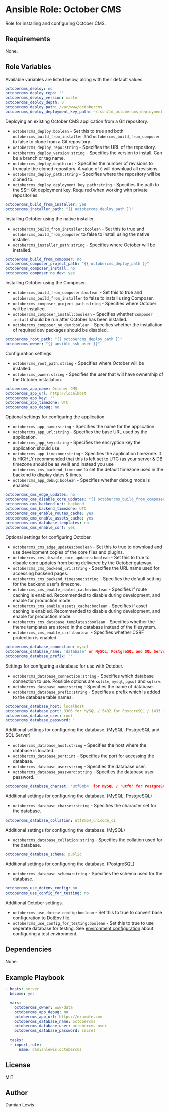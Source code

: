 # Ansible Role: October CMS
Role for installing and configuring October CMS.

## Requirements
None.

## Role Variables
Available variables are listed below, along with their default values.

```yaml
octobercms_deploy: no
octobercms_deploy_repo: ''
octobercms_deploy_version: master
octobercms_deploy_depth: 0
octobercms_deploy_path: /var/www/octobercms
octobercms_deploy_deployment_key_path: ~/.ssh/id_octobercms_deployment
```
Deploying an existing October CMS application from a Git repository.
- `octobercms_deploy:boolean` - Set this to true and both `octobercms_build_from_installer` and `octobercms_build_from_composer` to false to clone from a Git repository.
- `octobercms_deploy_repo:string` - Specifies the URL of the repository.
- `octobercms_deploy_version:string` - Specifies the version to install. Can be a branch or tag name.
- `octobercms_deploy_depth:int` - Specifies the number of revisions to truncate the cloned repository. A value of `0` will download all revisions.
- `octobercms_deploy_path:string` - Specifies where the repository will be cloned to.
- `octobercms_deploy_deployment_key_path:string` - Specifies the path to the SSH Git deployment key. Required when working with private repositories.

```yaml
octobercms_build_from_installer: yes
octobercms_installer_path: "{{ octobercms_deploy_path }}"
```
Installing October using the native installer.
- `octobercms_build_from_installer:boolean` - Set this to true and `octobercms_build_from_composer` to false to install using the native installer.
- `octobercms_installer_path:string` - Specifies where October will be installed.

```yaml
octobercms_build_from_composer: no
octobercms_composer_project_path: "{{ octobercms_deploy_path }}"
octobercms_composer_install: no
octobercms_composer_no_dev: yes
```
Installing October using the Composer.
- `octobercms_build_from_composer:boolean` - Set this to true and `octobercms_build_from_installer` to false to install using Composer.
- `octobercms_composer_project_path:string` - Specifies where October will be installed.
- `octobercms_composer_install:boolean` - Specifies whether `composer install` should be run after October has been installed.
- `octobercms_composer_no_dev:boolean` - Specifies whether the installation of required dev packages should be disabled.

```yaml
octobercms_root_path: "{{ octobercms_deploy_path }}"
octobercms_owner: "{{ ansible_ssh_user }}"
```
Configuration settings.
- `octobercms_root_path:string` - Specifies where October will be installed.
- `octobercms_owner:string` - Specifies the user that will have ownership of the October installation.

```yaml
octobercms_app_name: October CMS
octobercms_app_url: http://localhost
octobercms_app_key: ''
octobercms_app_timezone: UTC
octobercms_app_debug: no
```
Optional settings for configuring the application.
- `octobercms_app_name:string` - Specifies the name for the application.
- `octobercms_app_url:string` - Specifies the base URL used by the application.
- `octobercms_app_key:string` - Specifies the encryption key the application should use.
- `octobercms_app_timezone:string` - Specifies the application timezone. It is HIGHLY recommended that this is left set to UTC (as your server & DB timezone should be as well) and instead you use `octobercms_cms_backend_timezone` to set the default timezone used in the backend to display dates & times.
- `octobercms_app_debug:boolean` - Specifies whether debug mode is enabled.

```yaml
octobercms_cms_edge_updates: no
octobercms_cms_disable_core_updates: "{{ octobercms_build_from_composer | default(no) }}"
octobercms_cms_backend_uri: backend
octobercms_cms_backend_timezone: UTC
octobercms_cms_enable_routes_cache: yes
octobercms_cms_enable_assets_cache: yes
octobercms_cms_database_templates: no
octobercms_cms_enable_csrf: yes
```
Optional settings for configuring October.
- `octobercms_cms_edge_updates:boolean` - Set this to true to download and use development copies of the core files and plugins.
- `octobercms_cms_disable_core_updates:boolean` - Set this to true to disable core updates from being delivered by the October gateway.
- `octobercms_cms_backend_uri:string` - Specifies the URL name used for accessing backend pages.
- `octobercms_cms_backend_timezone:string` - Specifies the default setting for the backend user's timezone.
- `octobercms_cms_enable_routes_cache:boolean` - Specifies if route caching is enabled. Recommended to disable during development, and enable for production mode.
- `octobercms_cms_enable_assets_cache:boolean` - Specifies if asset caching is enabled. Recommended to disable during development, and enable for production mode.
- `octobercms_cms_database_templates:boolean` - Specifies whether the theme templates are stored in the database instead of the filesystem.
- `octobercms_cms_enable_csrf:boolean` - Specifies whether CSRF protection is enabled.

```yaml
octobercms_database_connection: mysql
octobercms_database_name: 'database' or MySQL, PostgreSQL and SQL Server / 'storage/database.sqlite' for SQLite
octobercms_database_prefix: ''
```
Settings for configuring a database for use with October.
- `octobercms_database_connection:string` - Specifies which database connection to use. Possible options are `sqlite`, `mysql`, `pgsql` and `sqlsrv`.
- `octobercms_database_name:string` - Specifies the name of database.
- `octobercms_database_prefix:string` - Specifies a prefix which is added to the database table names.

```yaml
octobercms_database_host: localhost
octobercms_database_port: 3306 for MySQL / 5432 for PostgreSQL / 1433 for SQL Server
octobercms_database_user: root
octobercms_database_password: ''
```
Additional settings for configuring the database. (MySQL, PostgreSQL and SQL Server)
- `octobercms_database_host:string` - Specifies the host where the database is located.
- `octobercms_database_port:int` - Specifies the port for accessing the database.
- `octobercms_database_user:string` - Specifies the database user.
- `octobercms_database_password:string` - Specifies the database user password.

```yaml
octobercms_database_charset: 'utf8mb4' for MySQL / 'utf8' for PostgreSQL
```
Additional settings for configuring the database. (MySQL, PostgreSQL)
- `octobercms_database_charset:string` - Specifies the character set for the database.

```yaml
octobercms_database_collation: utf8mb4_unicode_ci
```
Additional settings for configuring the database. (MySQL)
- `octobercms_database_collation:string` - Specifies the collation used for the database.

```yaml
octobercms_database_schema: public
```
Additional settings for configuring the database. (PostgreSQL)
- `octobercms_database_schema:string` - Specifies the schema used for the database.

```yaml
octobercms_use_dotenv_config: no
octobercms_use_config_for_testing: no
```
Additional October settings.
- `octobercms_use_dotenv_config:boolean` - Set this to true to convert base configuration to DotEnv file.
- `octobercms_use_config_for_testing:boolean` - Set this to true to use seperate database for testing. See [environment configuration](https://octobercms.com/docs/setup/configuration#environment-config) about configuring a test environment.

## Dependencies
None.

## Example Playbook
```yaml
- hosts: server
  become: yes

  vars:
    octobercms_owner: www-data
    octobercms_app_debug: no
    octobercms_app_url: https://example.com
    octobercms_database_name: octobercms
    octobercms_database_user: octobercms_user
    octobercms_database_password: secret

  tasks:
  - import_role:
      name: damianlewis.octobercms
```

## License
MIT

## Author
Damian Lewis